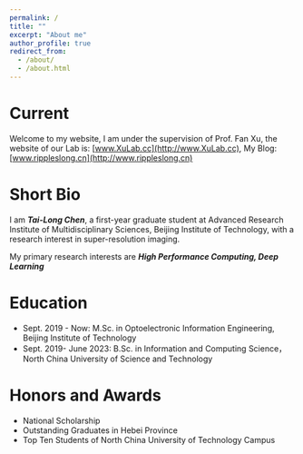 ```yaml
---
permalink: /
title: ""
excerpt: "About me"
author_profile: true
redirect_from: 
  - /about/
  - /about.html
---
```


# Current

Welcome to my website, I am under the supervision of Prof. Fan Xu, the website of our Lab is: [www.XuLab.cc](http://www.XuLab.cc), My Blog: [www.rippleslong.cn](http://www.rippleslong.cn)

Short Bio
======

I am ***Tai-Long Chen***, a first-year graduate student at Advanced Research Institute of Multidisciplinary Sciences, Beijing Institute of Technology, with a research interest in super-resolution imaging.

My primary research interests are ***High Performance Computing, Deep Learning***

Education
======
- Sept. 2019 - Now: M.Sc. in Optoelectronic Information Engineering, Beijing Institute of Technology
- Sept. 2019- June 2023: B.Sc. in Information and Computing Science，North China University of Science and Technology

Honors and Awards
======
- National Scholarship
- Outstanding Graduates in Hebei Province
- Top Ten Students of North China University of Technology Campus

